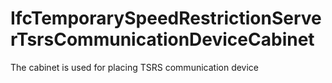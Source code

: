 IfcTemporarySpeedRestrictionServerTsrsCommunicationDeviceCabinet
================================================================
The cabinet is used for placing TSRS communication device


